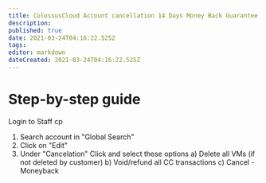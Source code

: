 ```yaml
---
title: ColossusCloud Account cancellation 14 Days Money Back Guarantee
description: 
published: true
date: 2021-03-24T04:16:22.525Z
tags: 
editor: markdown
dateCreated: 2021-03-24T04:16:22.525Z
---
```


# Step-by-step guide

Login to Staff cp

1. Search account in "Global Search"
1. Click on "Edit" 
1. Under "Cancelation" Click and select these options
 a) Delete all VMs (if not deleted by customer)
 b) Void/refund all CC transactions
 c) Cancel - Moneyback
 